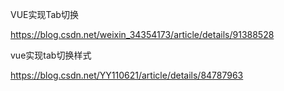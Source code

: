 
VUE实现Tab切换

https://blog.csdn.net/weixin_34354173/article/details/91388528



vue实现tab切换样式


<template>
    <div class="container">
        <ul class="tab-list">
          <li class="tab-li"
              :class="actiove == index ?'Active' : '' "
              v-for="(item,index) in list" @click="cutTabClick(index)"
          >{{item}}</li>
        </ul>
    </div>
</template>

<script>
    export default {
        name: "tab",
       data(){
          return{
            list: ["全部", "招商供应", "招聘求职", "出租求租", "二手设备", "采购求购"],
            actiove:0,
          }
       },
      methods:{
        cutTabClick(index){
          // console.log(index);
          this.actiove = index
        }
      }
    }
</script>

https://blog.csdn.net/YY110621/article/details/84787963
